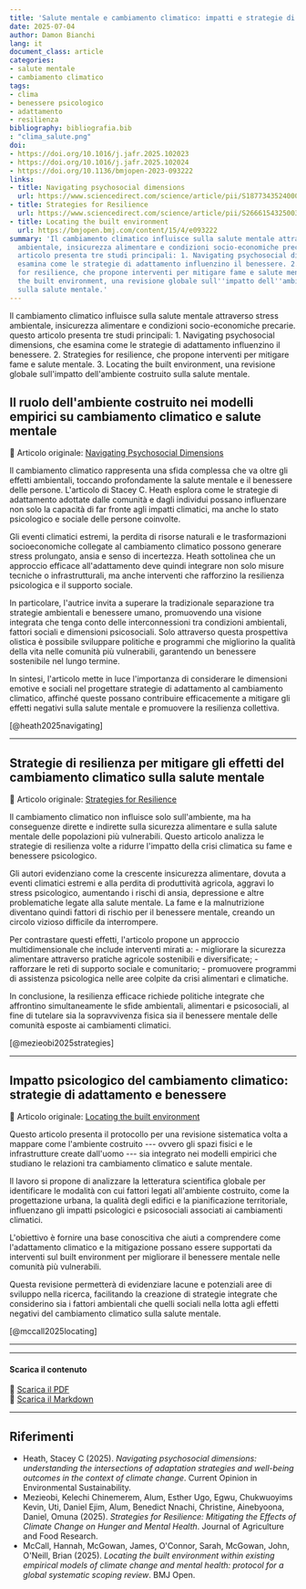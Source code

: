 ```yaml
---
title: 'Salute mentale e cambiamento climatico: impatti e strategie di adattamento'
date: 2025-07-04
author: Damon Bianchi
lang: it
document_class: article
categories:
- salute mentale
- cambiamento climatico
tags:
- clima
- benessere psicologico
- adattamento
- resilienza
bibliography: bibliografia.bib
: "clima_salute.png"
doi:
- https://doi.org/10.1016/j.jafr.2025.102023
- https://doi.org/10.1016/j.jafr.2025.102024
- https://doi.org/10.1136/bmjopen-2023-093222
links:
- title: Navigating psychosocial dimensions
  url: https://www.sciencedirect.com/science/article/pii/S1877343524000800
- title: Strategies for Resilience
  url: https://www.sciencedirect.com/science/article/pii/S2666154325003941
- title: Locating the built environment
  url: https://bmjopen.bmj.com/content/15/4/e093222
summary: 'Il cambiamento climatico influisce sulla salute mentale attraverso stress
  ambientale, insicurezza alimentare e condizioni socio-economiche precarie. questo
  articolo presenta tre studi principali: 1. Navigating psychosocial dimensions, che
  esamina come le strategie di adattamento influenzino il benessere. 2. Strategies
  for resilience, che propone interventi per mitigare fame e salute mentale. 3. Locating
  the built environment, una revisione globale sull''impatto dell''ambiente costruito
  sulla salute mentale.'
---
```


Il cambiamento climatico influisce sulla salute mentale attraverso stress ambientale, insicurezza alimentare e condizioni socio-economiche precarie. questo articolo presenta tre studi principali: 1. Navigating psychosocial dimensions, che esamina come le strategie di adattamento influenzino il benessere. 2. Strategies for resilience, che propone interventi per mitigare fame e salute mentale. 3. Locating the built environment, una revisione globale sull'impatto dell'ambiente costruito sulla salute mentale.

## Il ruolo dell'ambiente costruito nei modelli empirici su cambiamento climatico e salute mentale

📄 Articolo originale: 
[Navigating Psychosocial Dimensions](https://www.sciencedirect.com/science/article/pii/S1877343524000800)


Il cambiamento climatico rappresenta una sfida complessa che va oltre
gli effetti ambientali, toccando profondamente la salute mentale e il
benessere delle persone. L'articolo di Stacey C. Heath  esplora come le
strategie di adattamento adottate dalle comunità e dagli individui
possano influenzare non solo la capacità di far fronte agli impatti
climatici, ma anche lo stato psicologico e sociale delle persone
coinvolte.

Gli eventi climatici estremi, la perdita di risorse naturali e le
trasformazioni socioeconomiche collegate al cambiamento climatico
possono generare stress prolungato, ansia e senso di incertezza. Heath
sottolinea che un approccio efficace all'adattamento deve quindi
integrare non solo misure tecniche o infrastrutturali, ma anche
interventi che rafforzino la resilienza psicologica e il supporto
sociale.

In particolare, l'autrice invita a superare la tradizionale separazione
tra strategie ambientali e benessere umano, promuovendo una visione
integrata che tenga conto delle interconnessioni tra condizioni
ambientali, fattori sociali e dimensioni psicosociali. Solo attraverso
questa prospettiva olistica è possibile sviluppare politiche e programmi
che migliorino la qualità della vita nelle comunità più vulnerabili,
garantendo un benessere sostenibile nel lungo termine.

In sintesi, l'articolo mette in luce l'importanza di considerare le
dimensioni emotive e sociali nel progettare strategie di adattamento al
cambiamento climatico, affinché queste possano contribuire efficacemente
a mitigare gli effetti negativi sulla salute mentale e promuovere la
resilienza collettiva.

[@heath2025navigating]

____

## Strategie di resilienza per mitigare gli effetti del cambiamento climatico sulla salute mentale

📄 Articolo originale: 
[Strategies for Resilience](https://www.sciencedirect.com/science/article/pii/S2666154325003941)


Il cambiamento climatico non influisce solo sull'ambiente, ma ha
conseguenze dirette e indirette sulla sicurezza alimentare e sulla
salute mentale delle popolazioni più vulnerabili. Questo articolo
analizza le strategie di resilienza volte a ridurre l'impatto della
crisi climatica su fame e benessere psicologico.

Gli autori  evidenziano come la crescente insicurezza alimentare, dovuta
a eventi climatici estremi e alla perdita di produttività agricola,
aggravi lo stress psicologico, aumentando i rischi di ansia, depressione
e altre problematiche legate alla salute mentale. La fame e la
malnutrizione diventano quindi fattori di rischio per il benessere
mentale, creando un circolo vizioso difficile da interrompere.

Per contrastare questi effetti, l'articolo propone un approccio
multidimensionale che include interventi mirati a: - migliorare la
sicurezza alimentare attraverso pratiche agricole sostenibili e
diversificate; - rafforzare le reti di supporto sociale e comunitario; -
promuovere programmi di assistenza psicologica nelle aree colpite da
crisi alimentari e climatiche.

In conclusione, la resilienza efficace richiede politiche integrate che
affrontino simultaneamente le sfide ambientali, alimentari e
psicosociali, al fine di tutelare sia la sopravvivenza fisica sia il
benessere mentale delle comunità esposte ai cambiamenti climatici.

[@mezieobi2025strategies]

____

## Impatto psicologico del cambiamento climatico: strategie di adattamento e benessere

📄 Articolo originale: 
[Locating the built environment](https://www.sciencedirect.com/science/article/pii/S1877343524000800)

Questo articolo presenta il protocollo per una revisione sistematica
volta a mappare come l'ambiente costruito --- ovvero gli spazi fisici e
le infrastrutture create dall'uomo --- sia integrato nei modelli
empirici che studiano le relazioni tra cambiamento climatico e salute
mentale.

Il lavoro si propone di analizzare la letteratura scientifica globale
per identificare le modalità con cui fattori legati all'ambiente
costruito, come la progettazione urbana, la qualità degli edifici e la
pianificazione territoriale, influenzano gli impatti psicologici e
psicosociali associati ai cambiamenti climatici.

L'obiettivo è fornire una base conoscitiva che aiuti a comprendere come
l'adattamento climatico e la mitigazione possano essere supportati da
interventi sul built environment per migliorare il benessere mentale
nelle comunità più vulnerabili.

Questa revisione permetterà di evidenziare lacune e potenziali aree di
sviluppo nella ricerca, facilitando la creazione di strategie integrate
che considerino sia i fattori ambientali che quelli sociali nella lotta
agli effetti negativi del cambiamento climatico sulla salute mentale.

 [@mccall2025locating]

_____

---

#### Scarica il contenuto

📄 [Scarica il PDF](https://voksdb.github.io/sito_hugo_editoria/downloads/clima_salute_mentale.pdf)  
📝 [Scarica il Markdown](https://voksdb.github.io/sito_hugo_editoria/downloads/clima_salute_mentale.md)


---

## Riferimenti

- Heath, Stacey C (2025). *Navigating psychosocial dimensions: understanding the intersections of adaptation strategies and well-being outcomes in the context of climate change*. Current Opinion in Environmental Sustainability. 
- Mezieobi, Kelechi Chinemerem, Alum, Esther Ugo, Egwu, Chukwuoyims Kevin, Uti, Daniel Ejim, Alum, Benedict Nnachi, Christine, Ainebyoona, Daniel, Omuna (2025). *Strategies for Resilience: Mitigating the Effects of Climate Change on Hunger and Mental Health*. Journal of Agriculture and Food Research. 
- McCall, Hannah, McGowan, James, O'Connor, Sarah, McGowan, John, O'Neill, Brian (2025). *Locating the built environment within existing empirical models of climate change and mental health: protocol for a global systematic scoping review*. BMJ Open. 
